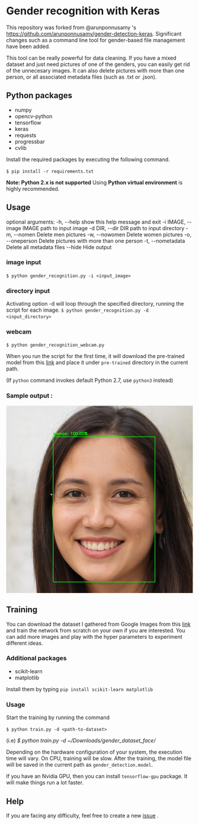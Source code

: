 # Gender recognition with Keras
This repository was forked from @arunponnusamy 's https://github.com/arunponnusamy/gender-detection-keras. Significant changes such as a command line tool for gender-based file management have been added.

This tool can be really powerful for data cleaning. If you have a mixed dataset and just need pictures of one of the genders, you can easily get rid of the unnecesary images. It can also delete pictures with more than one person, or all associated metadata files (such as .txt or .json).

## Python packages
* numpy
* opencv-python
* tensorflow
* keras
* requests
* progressbar
* cvlib

Install the required packages by executing the following command.

`$ pip install -r requirements.txt`

**Note: Python 2.x is not supported** 
Using **Python virtual environment** is highly recommended.

## Usage
optional arguments:
  -h, --help            show this help message and exit
  -i IMAGE, --image IMAGE
                        path to input image
  -d DIR, --dir DIR     path to input directory
  -m, --nomen           Delete men pictures
  -w, --nowomen         Delete women pictures
  -o, --oneperson       Delete pictures with more than one person
  -t, --nometadata      Delete all metadata files
  --hide                Hide output
  
### image input
`$ python gender_recognition.py -i <input_image>`

### directory input
Activating option -d will loop through the specified directory, running the script for each image.
`$ python gender_recognition.py -d <input_directory>`

### webcam
`$ python gender_recognition_webcam.py`

When you run the script for the first time, it will download the pre-trained model from this [link](https://github.com/arunponnusamy/cvlib/releases/download/v0.2.0/gender_detection.model) and place it under `pre-trained` directory in the current path.

(If `python` command invokes default Python 2.7, use `python3` instead)

### Sample output :

![](output_image.jpg)

## Training
You can download the dataset I gathered from Google Images from this [link](https://github.com/arunponnusamy/gender-detection-keras/releases/download/v0.1/gender_dataset_face.zip) and train the network from scratch on your own if you are interested. You can add more images and play with the hyper parameters to experiment different ideas. 

### Additional packages
* scikit-learn
* matplotlib

Install them by typing `pip install scikit-learn matplotlib`

### Usage
Start the training by running the command

`$ python train.py -d <path-to-dataset>`

(i.e) _$ python train.py -d ~/Downloads/gender_dataset_face/_

Depending on the hardware configuration of your system, the execution time will vary. On CPU, training will be slow. After the training, the model file will be saved in the current path as `gender_detection.model`.

If you have an Nvidia GPU, then you can install `tensorflow-gpu` package. It will make things run a lot faster.

## Help
If you are facing any difficulty, feel free to create a new [issue](https://github.com/javiermunooz/gender_recognition/issues) .
